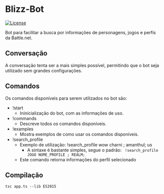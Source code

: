 # Blizz-Bot
[![License](https://img.shields.io/badge/License-BSD%202--Clause-orange.svg)](https://opensource.org/licenses/BSD-2-Clause)

Bot para facilitar a busca por informações de personagens, jogos e perfis da Battle.net.

## Conversação

A conversação tenta ser a mais simples possível, permitindo que o bot seja utilizado sem grandes configurações.

## Comandos

Os comandos disponíveis para serem utilizados no bot são:

- !start
    - Ininicialização do bot, com as informações de uso.
- !commands
    - Descreve todos os comandos disponíveis.
- !examples
    - Mostra exemplos de como usar os comandos disponíveis.
- !search_profile
    - Exemplo de utilização: !search_profile wow charni ; amanthul; us
        - A sintaxe é bastante simples, segue o padrão: <code> !search_profile JOGO NOME_PROFILE ; REALM;  </code>
    - Este comando retorna informações do perfil selecionado

## Compilação

```shell
tsc app.ts --lib ES2015
```